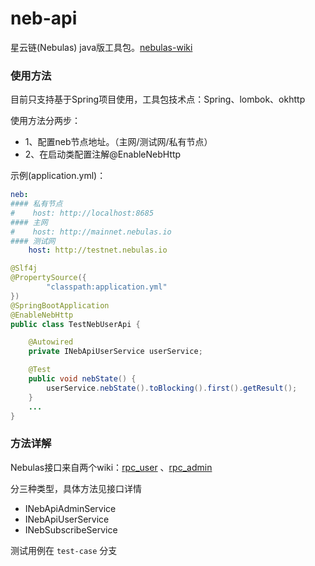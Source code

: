 # neb-api
星云链(Nebulas) java版工具包。[nebulas-wiki](https://github.com/nebulasio/wiki/blob/master/rpc.md)

### 使用方法

目前只支持基于Spring项目使用，工具包技术点：Spring、lombok、okhttp

使用方法分两步：

- 1、配置neb节点地址。（主网/测试网/私有节点）
- 2、在启动类配置注解@EnableNebHttp

示例(application.yml)：

```yml
neb:
#### 私有节点
#    host: http://localhost:8685
#### 主网
#    host: http://mainnet.nebulas.io
#### 测试网
    host: http://testnet.nebulas.io
```

```java
@Slf4j
@PropertySource({
        "classpath:application.yml"
})
@SpringBootApplication
@EnableNebHttp
public class TestNebUserApi {

    @Autowired
    private INebApiUserService userService;

    @Test
    public void nebState() {
        userService.nebState().toBlocking().first().getResult();
    }
    ...
}
```

### 方法详解

Nebulas接口来自两个wiki：[rpc_user](https://github.com/nebulasio/wiki/blob/master/rpc.md) 、[rpc_admin](https://github.com/nebulasio/wiki/blob/master/rpc_admin.md) 

分三种类型，具体方法见接口详情

- INebApiAdminService 
- INebApiUserService
- INebSubscribeService


测试用例在 `test-case` 分支